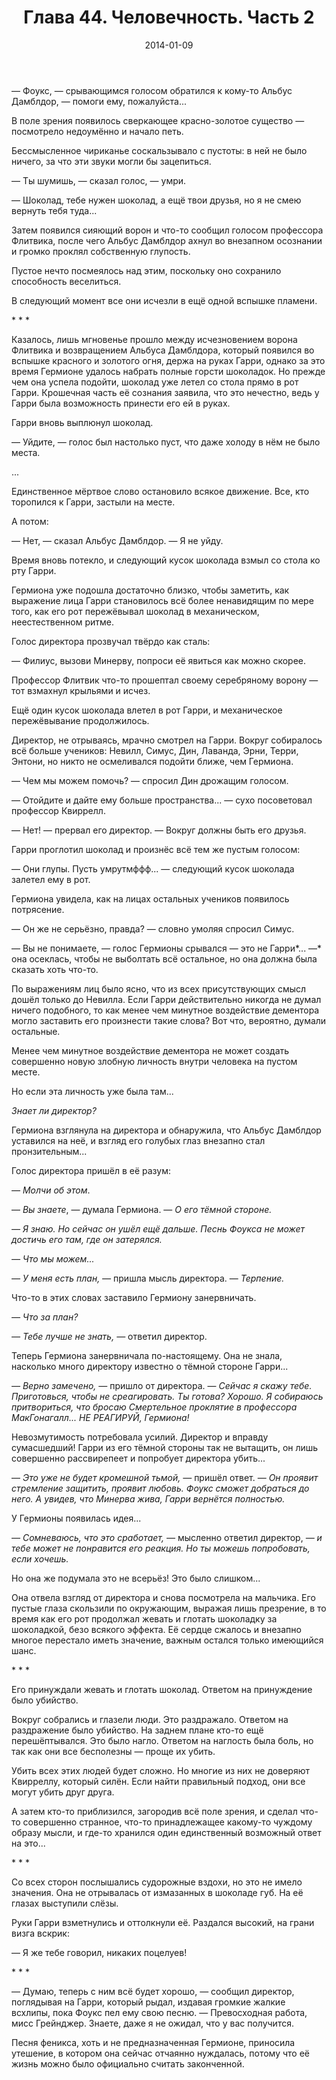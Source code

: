 ﻿---
title: "Глава 44. Человечность. Часть 2"
description: "Глава 44. Человечность. Часть 2"
categories: "глава"
layout: "chapters"
weight: "44"
date: "2014-01-09"
lastmod: "2019-08-13"
---

— Фоукс, — срывающимся голосом обратился к кому-то Альбус Дамблдор, — помоги ему, пожалуйста...

В поле зрения появилось сверкающее красно-золотое существо — посмотрело недоумённо и начало петь.

Бессмысленное чириканье соскальзывало с пустоты: в ней не было ничего, за что эти звуки могли бы зацепиться.

— Ты шумишь, — сказал голос, — умри.

— Шоколад, тебе нужен шоколад, а ещё твои друзья, но я не смею вернуть тебя туда...

Затем появился сияющий ворон и что-то сообщил голосом профессора Флитвика, после чего Альбус Дамблдор ахнул во внезапном осознании и громко проклял собственную глупость.

Пустое нечто посмеялось над этим, поскольку оно сохранило способность веселиться.

В следующий момент все они исчезли в ещё одной вспышке пламени.

\* \* \*

Казалось, лишь мгновенье прошло между исчезновением ворона Флитвика и возвращением Альбуса Дамблдора, который появился во вспышке красного и золотого огня, держа на руках Гарри, однако за это время Гермионе удалось набрать полные горсти шоколадок. Но прежде чем она успела подойти, шоколад уже летел со стола прямо в рот Гарри. Крошечная часть её сознания заявила, что это нечестно, ведь у Гарри была возможность принести его ей в руках.

Гарри вновь выплюнул шоколад.

— Уйдите, — голос был настолько пуст, что даже холоду в нём не было места.

...

Единственное мёртвое слово остановило всякое движение. Все, кто торопился к Гарри, застыли на месте. 

А потом:

— Нет, — сказал Альбус Дамблдор. — Я не уйду.

Время вновь потекло, и следующий кусок шоколада взмыл со стола ко рту Гарри.

Гермиона уже подошла достаточно близко, чтобы заметить, как выражение лица Гарри становилось всё более ненавидящим по мере того, как его рот пережёвывал шоколад в механическом, неестественном ритме.

Голос директора прозвучал твёрдо как сталь:

— Филиус, вызови Минерву, попроси её явиться как можно скорее.

Профессор Флитвик что-то прошептал своему серебряному ворону — тот взмахнул крыльями и исчез.

Ещё один кусок шоколада влетел в рот Гарри, и механическое пережёвывание продолжилось.

Директор, не отрываясь, мрачно смотрел на Гарри. Вокруг собиралось всё больше учеников: Невилл, Симус, Дин, Лаванда, Эрни, Терри, Энтони, но никто не осмеливался подойти ближе, чем Гермиона.

— Чем мы можем помочь? — спросил Дин дрожащим голосом.

— Отойдите и дайте ему больше пространства... — сухо посоветовал профессор Квиррелл.

— Нет! — прервал его директор. — Вокруг должны быть его друзья.

Гарри проглотил шоколад и произнёс всё тем же пустым голосом:

— Они глупы. Пусть умрутмффф... — следующий кусок шоколада залетел ему в рот.

Гермиона увидела, как на лицах остальных учеников появилось потрясение.

— Он же не серьёзно, правда? — словно умоляя спросил Симус.

— Вы не понимаете, — голос Гермионы срывался — это не Гарри*... —* она осеклась, чтобы не выболтать всё остальное, но она должна была сказать хоть что-то.

По выражениям лиц было ясно, что из всех присутствующих смысл дошёл только до Невилла. Если Гарри действительно никогда не думал ничего подобного, то как менее чем минутное воздействие дементора могло заставить его произнести такие слова? Вот что, вероятно, думали остальные.

Менее чем минутное воздействие дементора не может создать совершенно новую злобную личность внутри человека на пустом месте.

Но если эта личность уже была там...

*Знает ли директор?*

Гермиона взглянула на директора и обнаружила, что Альбус Дамблдор уставился на неё, и взгляд его голубых глаз внезапно стал пронзительным...

Голос директора пришёл в её разум:

*— Молчи об этом*.

— *Вы знаете*, — думала Гермиона. — *О его тёмной стороне.*

*— Я знаю. Но сейчас он ушёл ещё дальше. Песнь Фоукса не может достичь его там, где он затерялся.*

*— Что мы можем...*

*— У меня есть план, —* пришла мысль директора. — *Терпение.*

Что-то в этих словах заставило Гермиону занервничать.

*— Что за план?*

*— Тебе лучше не знать, —* ответил директор.

Теперь Гермиона занервничала по-настоящему. Она не знала, насколько много директору известно о тёмной стороне Гарри...

*— Верно замечено, —* пришло от директора. — *Сейчас я скажу тебе. Приготовься, чтобы не среагировать. Ты готова? Хорошо. Я собираюсь притвориться, что бросаю Смертельное проклятие в профессора МакГонагалл... НЕ РЕАГИРУЙ, Гермиона!*

Невозмутимость потребовала усилий. Директор и вправду сумасшедший! Гарри из его тёмной стороны так не вытащить, он лишь совершенно рассвирепеет и попробует директора убить...

— *Это уже не будет кромешной тьмой, —* пришёл ответ. — *Он проявит стремление защитить, проявит любовь. Фоукс сможет добраться до него. А увидев, что Минерва жива, Гарри вернётся полностью.*

У Гермионы появилась идея...

*— Сомневаюсь, что это сработает, —* мысленно ответил директор, *— и тебе может не понравится его реакция. Но ты можешь попробовать, если хочешь.*

Но она же подумала это не всерьёз! Это было слишком...

Она отвела взгляд от директора и снова посмотрела на мальчика. Его пустые глаза скользили по окружающим, выражая лишь презрение, в то время как его рот продолжал жевать и глотать шоколадку за шоколадкой, безо всякого эффекта. Её сердце сжалось и внезапно многое перестало иметь значение, важным остался только имеющийся шанс.

\* \* \*

Его принуждали жевать и глотать шоколад. Ответом на принуждение было убийство.

Вокруг собрались и глазели люди. Это раздражало. Ответом на раздражение было убийство. На заднем плане кто-то ещё перешёптывался. Это было нагло. Ответом на наглость была боль, но так как они все бесполезны —  проще их убить.

Убить всех этих людей будет сложно. Но многие из них не доверяют Квирреллу, который силён. Если найти правильный подход, они все могут убить друг друга.

А затем кто-то приблизился, загородив всё поле зрения, и сделал что-то совершенно странное, что-то принадлежащее какому-то чуждому образу мысли, и где-то хранился один единственный возможный ответ на это...

\* \* \*

Со всех сторон послышались судорожные вздохи, но это не имело значения. Она не отрывалась от измазанных в шоколаде губ. На её глазах выступили слёзы.

Руки Гарри взметнулись и оттолкнули её. Раздался высокий, на грани визга вскрик:

— Я же тебе говорил, никаких поцелуев!

\* \* \*

— Думаю, теперь с ним всё будет хорошо, — сообщил директор, поглядывая на Гарри, который рыдал, издавая громкие жалкие всхлипы, пока Фоукс пел ему свою песню. — Превосходная работа, мисс Грейнджер. Знаете, даже я не ожидал, что у вас получится.

Песня феникса, хоть и не предназначенная Гермионе, приносила утешение, в котором она сейчас отчаянно нуждалась, потому что её жизнь можно было официально считать законченной.


